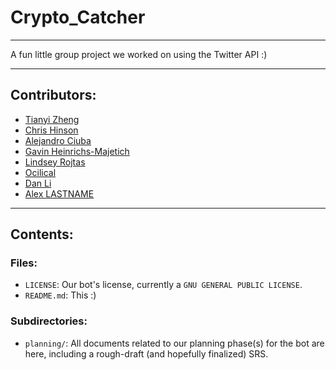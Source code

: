 # Crypto_Catcher
***
A fun little group project we worked on using the Twitter API :)
***
## Contributors:
- [Tianyi Zheng](https://github.com/tianyizheng02)
- [Chris Hinson](https://github.com/chris-hinson)
- [Alejandro Ciuba](https://github.com/AlejandroCiuba)
- [Gavin Heinrichs-Majetich](https://github.com/Elsklivet)
- [Lindsey Rojtas](https://github.com/rojtas) 
- [Ocilical](https://github.com/ocilical)
- [Dan Li](https://github.com/til61)
- [Alex LASTNAME](https://github.com/awitkowski0)
***
## Contents:
### Files:
- `LICENSE`: Our bot's license, currently a `GNU GENERAL PUBLIC LICENSE`.
- `README.md`: This :)

### Subdirectories:
- `planning/`: All documents related to our planning phase(s) for the bot are here, including a rough-draft (and hopefully finalized) SRS.